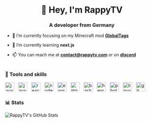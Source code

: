 <h1 align="center">👋 Hey, I'm RappyTV</h1>
<h3 align="center">A developer from Germany</h3>

- 🔭 I’m currently focusing on my Minecraft mod [**GlobalTags**](https://github.com/Global-Tags)

- 🌱 I’m currently learning **next.js**

- 📫 You can reach me at **contact@rappytv.com** or on **[discord](https://discord.com/users/397829538773598220)**

#

<h3>🧰 Tools and skills</h3>

<img align="left" alt="javascript" width="30px" style="padding-right: 10px" src="https://cdn.jsdelivr.net/gh/devicons/devicon/icons/javascript/javascript-plain.svg" />
<img align="left" alt="java" width="30px" style="padding-right: 10px" src="https://cdn.jsdelivr.net/gh/devicons/devicon/icons/java/java-original.svg" />
<img align="left" alt="react" width="30px" style="padding-right: 10px" src="https://cdn.jsdelivr.net/gh/devicons/devicon/icons/react/react-original.svg" />
<img align="left" alt="node" width="30px" style="padding-right: 10px" src="https://cdn.jsdelivr.net/gh/devicons/devicon/icons/nodejs/nodejs-original.svg" />
<img align="left" alt="express" width="30px" style="padding-right: 10px" src="https://cdn.jsdelivr.net/gh/devicons/devicon/icons/express/express-original.svg" />
<img align="left" alt="mongodb" width="30px" style="padding-right: 10px" src="https://cdn.jsdelivr.net/gh/devicons/devicon/icons/mongodb/mongodb-original.svg" />
<img align="left" alt="bash" width="30px" style="padding-right: 10px" src="https://cdn.jsdelivr.net/gh/devicons/devicon/icons/bash/bash-original.svg" />
<img align="left" alt="heroku" width="30px" style="padding-right: 10px" src="https://cdn.jsdelivr.net/gh/devicons/devicon/icons/heroku/heroku-plain.svg" />
<img align="left" alt="photoshop" width="30px" style="padding-right: 10px" src="https://cdn.jsdelivr.net/gh/devicons/devicon/icons/photoshop/photoshop-plain.svg" />
<img align="left" alt="linux" width="30px" style="padding-right: 10px" src="https://cdn.jsdelivr.net/gh/devicons/devicon/icons/linux/linux-original.svg" />
<img align="left" alt="git" width="30px" style="padding-right: 10px" src="https://cdn.jsdelivr.net/gh/devicons/devicon/icons/git/git-original.svg" />
<br>

#

<h3>📊 Stats</h1>
<img align="left" alt="RappyTV's GitHub Stats" src="https://github-readme-stats.vercel.app/api?username=RappyTV&show_icons=true&hide_border=true&theme=dark&include_all_commits=true" />
